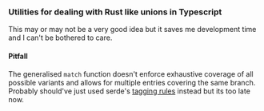 ### Utilities for dealing with Rust like unions in Typescript
This may or may not be a very good idea but it saves me development time and I can't be bothered to care.
#### Pitfall
The generalised `match` function doesn't enforce exhaustive coverage of all possible variants and allows 
for multiple entries covering the same branch. Probably should've just used serde's [tagging rules](https://serde.rs/enum-representations.html#adjacently-tagged) instead
but its too late now.

